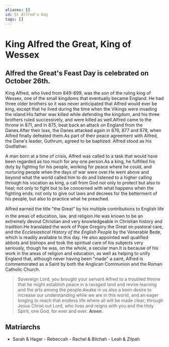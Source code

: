```yaml
---
aliases: []
id: St Alfred's Day
tags: []
---
```


# **King Alfred the Great, King of Wessex**

## Alfred the Great's Feast Day is celebrated on October 26th.

King Alfred, who lived from 849-899, was the son of the ruling king of Wessex, one of the small kingdoms that eventually became England. He had three older brothers so it was never anticipated that Alfred would ever be king, except that he lived during the time when the Vikings were invading the island.His father was killed while defending the kingdom, and his three brothers ruled successively, and were killed as well.Alfred came to the throne in 871, and in 875, beat back an attack on England from the Danes.After their loss, the Danes attacked again in 876, 877 and 878, when Alfred finally defeated them.As part of their peace agreement with Alfred, the Dane's leader, Guthrum, agreed to be baptized. Alfred stood as his Godfather.

A man born at a time of crisis, Alfred was called to a task that would have been regarded as too much for any one person.As a king, he fulfilled his duty by fighting for his people, working for peace where he could, and nurturing people when the days of war were over.He went above and beyond what the world called him to do and listened to a higher calling through his vocation as king, a call from God not only to protect but also to heal; not only to fight but to be concerned with what happens when the fighting ends; not only to give out laws and decrees for the betterment of his people, but also to practice what he preached.

Alfred earned the title "the Great" by his multiple contributions to English life in the areas of education, law, and religion.He was known to be an extremely devout Christian and very knowledgeable in Christian history and tradition.He translated the work of Pope Gregory the Great on pastoral care, and the _Ecclesiastical History of the English People_ by the Venerable Bede, which is readily available to this day. He also appointed well qualified abbots and bishops and took the spiritual care of his subjects very seriously, though he was, on the whole, a secular man.It is because of his work in the areas of religion and education, as well as helping to unify England that, although never having been "made" a saint, Alfred is commemorated as a Saint by both the Anglican Communion and the Roman Catholic Church.

> Sovereign Lord, you brought your servant Alfred to a troubled throne that he might establish peace in a ravaged land and revive learning and the arts among the people:Awake in us also a keen desire to increase our understanding while we are in this world, and an eager longing to reach that endless life where all will be made clear; through Jesus Christ out Lord, who lives and reigns with you and the Holy Spirit, one God, for ever and ever. **Amen**.

## Matriarchs

- Sarah & Hagar - Rebeccah - Rachel & Bilchah - Leah & Zilpah
